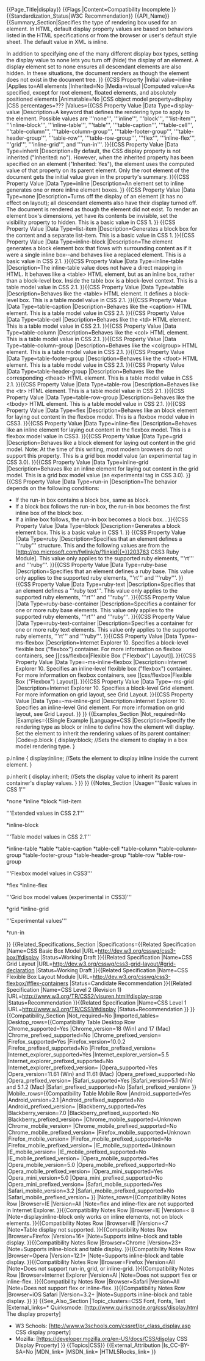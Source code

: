{{Page_Title|display}}
{{Flags
|Content=Compatibility Incomplete
}}
{{Standardization_Status|W3C Recommendation}}
{{API_Name}}
{{Summary_Section|Specifies the type of rendering box used for an element. In HTML, default display property values are based on behaviors listed in the HTML specifications or from the browser or user's default style sheet. The default value in XML is inline.

In addition to specifying one of the many different display box types, setting the display value to none lets you turn off (hide) the display of an element. A display element set to none ensures all descendant elements are also hidden. In these situations, the document renders as though the element does not exist in the document tree.
}}
{{CSS Property
|Initial value=inline
|Applies to=All elements
|Inherited=No
|Media=visual
|Computed value=As specified, except for root element, floated elements, and absolutely positioned elements
|Animatable=No
|CSS object model property=display
|CSS percentages=???
|Values={{CSS Property Value
|Data Type=display-value
|Description=A keyword that defines the rendering type to apply to the element. Possible values are '''none''', '''inline''', '''block''', '''list-item''', '''inline-block''', '''inline-table''', '''table''', '''table-caption''', '''table-cell''', '''table-column''', '''table-column-group''', '''table-footer-group''', '''table-header-group''', '''table-row''', '''table-row-group''', '''flex''', '''inline-flex''', '''grid''', '''inline-grid''', and '''run-in'''.
}}{{CSS Property Value
|Data Type=inherit
|Description=By default, the CSS display property is not inherited ("Inherited: no"). However, when the inherited property has been specified on an element ("Inherited: Yes"), the element uses the computed value of that property on its parent element. Only the root element of the document gets the initial value given in the property's summary.
}}{{CSS Property Value
|Data Type=inline
|Description=An element set to inline generates one or more inline element boxes.
}}
{{CSS Property Value
|Data Type=none
|Description=Turns off the display of an element (it has no effect on layout); all descendant elements also have their display turned off. The document is rendered as though the element did not exist. To render an element box's dimensions, yet have its contents be invisible, set the visibility property to hidden. This is a basic value in CSS 1.
}}
{{CSS Property Value
|Data Type=list-item
|Description=Generates a block box for the content and a separate list-item. This is a basic value in CSS 1.
}}{{CSS Property Value
|Data Type=inline-block
|Description=The element generates a block element box that flows with surrounding content as if it were a single inline box--and behaves like a replaced element. This is a basic value in CSS 2.1.
}}{{CSS Property Value
|Data Type=inline-table
|Description=The inline-table value does not have a direct mapping in HTML. It behaves like a &#60;table&#62; HTML element, but as an inline box, rather than a block-level box. Inside the table box is a block-level context. This is a table model value in CSS 2.1.
}}{{CSS Property Value
|Data Type=table
|Description=Behaves like the &#60;table&#62; HTML element. It defines a block-level box. This is a table model value in CSS 2.1.
}}{{CSS Property Value
|Data Type=table-caption
|Description=Behaves like the &#60;caption&#62; HTML element. This is a table model value in CSS 2.1.
}}{{CSS Property Value
|Data Type=table-cell
|Description=Behaves like the &#60;td&#62; HTML element. This is a table model value in CSS 2.1.
}}{{CSS Property Value
|Data Type=table-column
|Description=Behaves like the &#60;col&#62; HTML element. This is a table model value in CSS 2.1.
}}{{CSS Property Value
|Data Type=table-column-group 
|Description=Behaves like the &#60;colgroup&#62; HTML element. This is a table model value in CSS 2.1.
}}{{CSS Property Value
|Data Type=table-footer-group
|Description=Behaves like the &#60;tfoot&#62; HTML element. This is a table model value in CSS 2.1.
}}{{CSS Property Value
|Data Type=table-header-group
|Description=Behaves like the corresponding &#60;thead&#62; HTML element. This is a table model value in CSS 2.1.
}}{{CSS Property Value
|Data Type=table-row
|Description=Behaves like the &#60;tr&#62; HTML element. This is a table model value in CSS 2.1.
}}{{CSS Property Value
|Data Type=table-row-group
|Description=Behaves like the &#60;tbody&#62; HTML element. This is a table model value in CSS 2.1.
}}{{CSS Property Value
|Data Type=flex
|Description=Behaves like an block element for laying out content in the flexbox model. This is a flexbox model value in CSS3.
}}{{CSS Property Value
|Data Type=inline-flex
|Description=Behaves like an inline element for laying out content in the flexbox model. This is a flexbox model value in CSS3.
}}{{CSS Property Value
|Data Type=grid
|Description=Behaves like a block element for laying out content in the grid model.
Note: At the time of this writing, most modern browsers do not support this property. This is a grid box model value (an experimental tag in CSS 3.0).
}}{{CSS Property Value
|Data Type=inline-grid
|Description=Behaves like an inline element for laying out content in the grid model. This is a grid box model value (an experimental tag in CSS 3.0).
}}{{CSS Property Value
|Data Type=run-in
|Description=The behavior depends on the following conditions:

* If the run-in box contains a block box, same as block.
* If a block box follows the run-in box, the run-in box becomes the first inline box of the block box.
* If a inline box follows, the run-in box becomes a block box. .
}}{{CSS Property Value
|Data Type=block
|Description=Generates a block element box. This is a basic value in CSS 1.
}}
{{CSS Property Value
|Data Type=ruby
|Description=Specifies that an element defines a '''ruby''' structure. This and the following values are from the [http://go.microsoft.com/fwlink/p/?linkid{{=}}203763 CSS3 Ruby Module]. This value only applies to the supported ruby elements, '''rt''' and '''ruby'''.
}}{{CSS Property Value
|Data Type=ruby-base
|Description=Specifies that an element defines a ruby base.  This value only applies to the supported ruby elements, '''rt''' and '''ruby'''.
}}{{CSS Property Value
|Data Type=ruby-text
|Description=Specifies that an element defines a '''ruby text'''.  This value only applies to the supported ruby elements, '''rt''' and '''ruby'''.
}}{{CSS Property Value
|Data Type=ruby-base-container
|Description=Specifies a container for one or more ruby base elements.  This value only applies to the supported ruby elements, '''rt''' and '''ruby'''.
}}{{CSS Property Value
|Data Type=ruby-text-container
|Description=Specifies a container for one or more ruby text elements.  This value only applies to the supported ruby elements, '''rt''' and '''ruby'''.
}}{{CSS Property Value
|Data Type=-ms-flexbox
|Description=Internet Explorer 10. Specifies a block-level flexible box ("flexbox") container. For more information on flexbox containers, see [[css/flexbox|Flexible Box ("Flexbox") Layout]].
}}{{CSS Property Value
|Data Type=-ms-inline-flexbox
|Description=Internet Explorer 10. Specifies an inline-level flexible box ("flexbox") container. For more information on flexbox containers, see [[css/flexbox|Flexible Box ("Flexbox") Layout]].
}}{{CSS Property Value
|Data Type=-ms-grid
|Description=Internet Explorer 10. Specifies a block-level Grid element. For more information on grid layout, see Grid Layout.
}}{{CSS Property Value
|Data Type=-ms-inline-grid
|Description=Internet Explorer 10. Specifies an inline-level Grid element. For more information on grid layout, see Grid Layout.
}}
}}
{{Examples_Section
|Not_required=No
|Examples={{Single Example
|Language=CSS
|Description=Specify the rendering type as block or inline to define how the element will display. Set the element to inherit the rendering values of its parent container:
|Code=p.block 
{
display:block; //Sets the element to display in a box model rendering type.
}

p.inline 
{
display:inline; //Sets the element to display inline inside the current element.
}

p.inherit 
{
display:inherit; //Sets the display value to inherit its parent container's display values.
}
}}
}}
{{Notes_Section
|Usage='''Basic values in CSS 1'''

*none
*inline
*block
*list-item

'''Extended values in CSS 2.1'''

*inline-block

'''Table model values in CSS 2.1'''

*inline-table
*table
*table-caption
*table-cell
*table-column
*table-column-group
*table-footer-group
*table-header-group
*table-row
*table-row-group

'''Flexbox model values in CSS3'''

*flex
*inline-flex

'''Grid box model values (experimental in CSS3)'''

*grid
*inline-grid

'''Experimental values'''

*run-in

}}
{{Related_Specifications_Section
|Specifications={{Related Specification
|Name=CSS Basic Box Model
|URL=http://dev.w3.org/csswg/css3-box/#display
|Status=Working Draft
}}{{Related Specification
|Name=CSS Grid Layout
|URL=http://dev.w3.org/csswg/css3-grid-layout/#grid-declaration
|Status=Working Draft
}}{{Related Specification
|Name=CSS Flexible Box Layout Module
|URL=http://dev.w3.org/csswg/css3-flexbox/#flex-containers
|Status=Candidate Recommendation
}}{{Related Specification
|Name=CSS Level 2 (Revision 1)
|URL=http://www.w3.org/TR/CSS2/visuren.html#display-prop
|Status=Recommendation
}}{{Related Specification
|Name=CSS Level 1
|URL=http://www.w3.org/TR/CSS1/#display
|Status=Recommendation
}}
}}
{{Compatibility_Section
|Not_required=No
|Imported_tables=
|Desktop_rows={{Compatibility Table Desktop Row
|Chrome_supported=Yes
|Chrome_version=18 (Win) and 17 (Mac)
|Chrome_prefixed_supported=No
|Chrome_prefixed_version=
|Firefox_supported=Yes
|Firefox_version=10.0.2
|Firefox_prefixed_supported=No
|Firefox_prefixed_version=
|Internet_explorer_supported=Yes
|Internet_explorer_version=5.5
|Internet_explorer_prefixed_supported=No
|Internet_explorer_prefixed_version=
|Opera_supported=Yes
|Opera_version=11.61 (Win) and 11.61 (Mac)
|Opera_prefixed_supported=No
|Opera_prefixed_version=
|Safari_supported=Yes
|Safari_version=5.1 (Win) and 5.1.2 (Mac)
|Safari_prefixed_supported=No
|Safari_prefixed_version=
}}
|Mobile_rows={{Compatibility Table Mobile Row
|Android_supported=Yes
|Android_version=2.1
|Android_prefixed_supported=No
|Android_prefixed_version=
|Blackberry_supported=Yes
|Blackberry_version=7.0
|Blackberry_prefixed_supported=No
|Blackberry_prefixed_version=
|Chrome_mobile_supported=Unknown
|Chrome_mobile_version=
|Chrome_mobile_prefixed_supported=No
|Chrome_mobile_prefixed_version=
|Firefox_mobile_supported=Unknown
|Firefox_mobile_version=
|Firefox_mobile_prefixed_supported=No
|Firefox_mobile_prefixed_version=
|IE_mobile_supported=Unknown
|IE_mobile_version=
|IE_mobile_prefixed_supported=No
|IE_mobile_prefixed_version=
|Opera_mobile_supported=Yes
|Opera_mobile_version=5.0
|Opera_mobile_prefixed_supported=No
|Opera_mobile_prefixed_version=
|Opera_mini_supported=Yes
|Opera_mini_version=5.0
|Opera_mini_prefixed_supported=No
|Opera_mini_prefixed_version=
|Safari_mobile_supported=Yes
|Safari_mobile_version=3.2
|Safari_mobile_prefixed_supported=No
|Safari_mobile_prefixed_version=
}}
|Notes_rows={{Compatibility Notes Row
|Browser=IE
|Version=All
|Note=flex and inline-flex are not supported in Internet Explorer.
}}{{Compatibility Notes Row
|Browser=IE
|Version=< 8
|Note=display:inline-block only works on inline elements, not on block elements.
}}{{Compatibility Notes Row
|Browser=IE
|Version=<7
|Note=Table display not supported.
}}{{Compatibility Notes Row
|Browser=Firefox
|Version=16+
|Note=Supports inline-block and table display.
}}{{Compatibility Notes Row
|Browser=Chrome
|Version=23+
|Note=Supports inline-block and table display.
}}{{Compatibility Notes Row
|Browser=Opera
|Version=12.1+
|Note=Supports inline-block and table display.
}}{{Compatibility Notes Row
|Browser=Firefox
|Version=All
|Note=Does not support run-in, grid, or inline-grid.
}}{{Compatibility Notes Row
|Browser=Internet Explorer
|Version=Al
|Note=Does not support flex or inline-flex.
}}{{Compatibility Notes Row
|Browser=Safari
|Version=All
|Note=Does not support flex or inline-flex.
}}{{Compatibility Notes Row
|Browser=iOS Safari 
|Version=3.2+
|Note=Supports inline-block and table display.
}}
}}
{{See_Also_Section
|Topic_clusters=CSS Font, Fonts, Text
|External_links=* Quirksmode: [http://www.quirksmode.org/css/display.html The display property]
* W3 Schools: [http://www.w3schools.com/cssref/pr_class_display.asp CSS display property]
* Mozilla: [https://developer.mozilla.org/en-US/docs/CSS/display CSS Display Property]
}}
{{Topics|CSS}}
{{External_Attribution
|Is_CC-BY-SA=No
|MDN_link=
|MSDN_link=
|HTML5Rocks_link=
}}